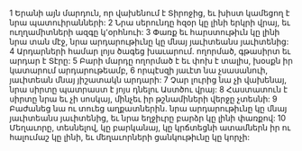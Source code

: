 1 Երանի այն մարդուն, որ վախենում է Տիրոջից, եւ խիստ կամեցող է նրա պատուիրանների:
2 Նրա սերունդը հզօր կը լինի երկրի վրայ,
եւ ուղղամիտների ազգը կ՚օրհնուի:
3 Փառք եւ հարստութիւն կը լինի նրա տան մէջ,
նրա արդարութիւնը կը մնայ յաւիտեանս յաւիտենից:
4 Արդարների համար լոյս ծագեց խաւարում.
ողորմած, գթասիրտ եւ արդար է Տէրը:
5 Բարի մարդը ողորմած է եւ փոխ է տալիս,
խօսքն իր կատարում արդարութեամբ,
6 որպէսզի յաւէտ նա չսասանուի,
յաւիտեան մնայ յիշատակն արդարի:
7 Չար լուրից նա չի վախենայ,
նրա սիրտը պատրաստ է յոյս դնելու Աստծու վրայ:
8 Հաստատուն է սիրտը նրա եւ չի սոսկայ,
մինչեւ իր թշնամիների վերջը չտեսնի:
9 Բաժանեց նա ու տուեց աղքատներին.
նրա արդարութիւնը կը մնայ յաւիտեանս յաւիտենից,
եւ նրա եղջիւրը բարձր կը լինի փառքով:
10 Մեղաւորը, տեսնելով, կը բարկանայ,
կը կրճտեցնի ատամներն իր ու հալումաշ կը լինի,
եւ մեղաւորների ցանկութիւնը կը կորչի:
